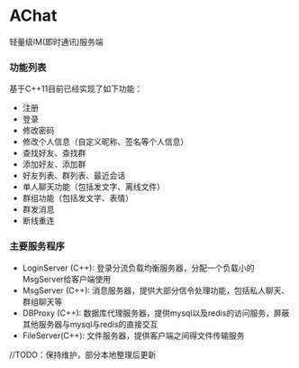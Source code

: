 # AChat
轻量级IM(即时通讯)服务端

### 功能列表
基于C++11目前已经实现了如下功能：
- 注册
- 登录
- 修改密码
- 修改个人信息（自定义昵称、签名等个人信息）
- 查找好友、查找群
- 添加好友、添加群
- 好友列表、群列表、最近会话
- 单人聊天功能（包括发文字、离线文件）
- 群组功能（包括发文字、表情）
- 群发消息
- 断线重连

### 主要服务程序
- LoginServer (C++): 登录分流负载均衡服务器，分配一个负载小的MsgServer给客户端使用
- MsgServer (C++): 消息服务器，提供大部分信令处理功能，包括私人聊天、群组聊天等
- DBProxy (C++): 数据库代理服务器，提供mysql以及redis的访问服务，屏蔽其他服务器与mysql与redis的直接交互
- FileServer(C++): 文件服务器，提供客户端之间得文件传输服务

//TODO：保持维护，部分本地整理后更新

